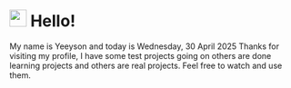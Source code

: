  <h1>
    <img src="https://emojis.slackmojis.com/emojis/images/1643510097/45343/hi.gif?1643510097" width="30"/> 
    Hello!
 </h1>
 <p>
    My name is Yeeyson and today is Wednesday, 30 April 2025
    Thanks for visiting my profile, I have some test projects going on others are done learning projects and others are real projects.
    Feel free to watch and use them.
 </p>
